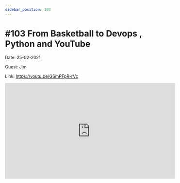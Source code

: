 ```yaml
---
sidebar_position: 103
---
```


# #103 From Basketball to Devops , Python and YouTube

Date: 25-02-2021

Guest: Jim

Link: https://youtu.be/GSmPFpR-rVc

<iframe width="560" height="315" src="https://www.youtube.com/embed/GSmPFpR-rVc" title="YouTube video player" frameborder="0" allow="accelerometer; autoplay; clipboard-write; encrypted-media; gyroscope; picture-in-picture; web-share" allowfullscreen></iframe>